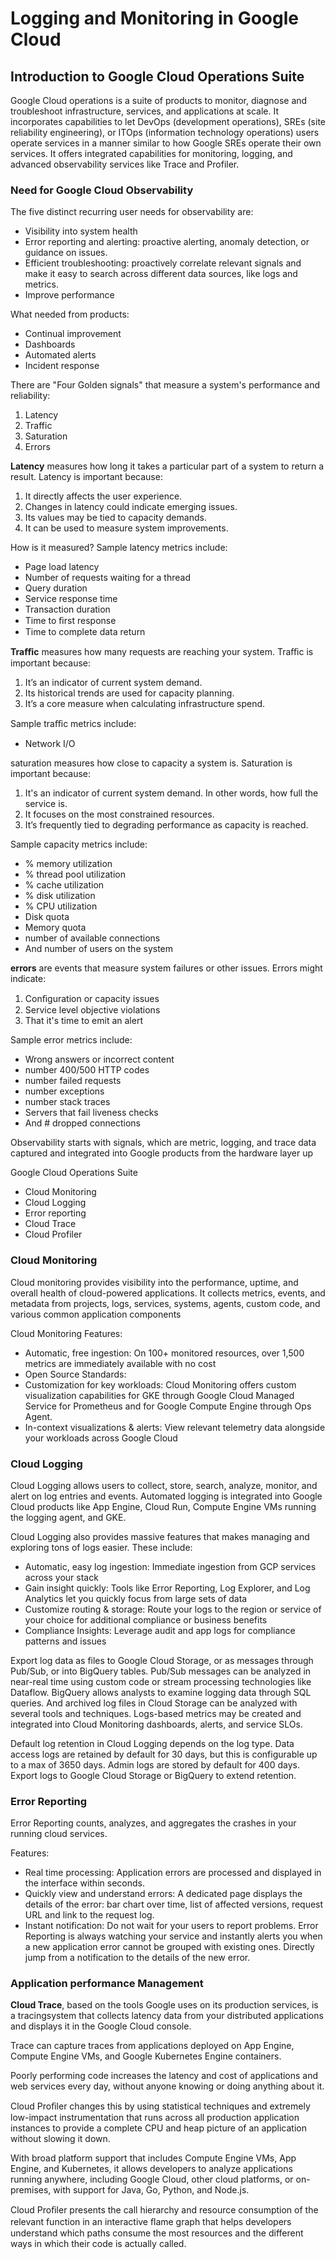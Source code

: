 # Logging and Monitoring in Google Cloud
## Introduction to Google Cloud Operations Suite
Google Cloud operations is a suite of products to monitor, diagnose and troubleshoot infrastructure, services, and applications at scale. It incorporates capabilities to let DevOps (development operations), SREs (site reliability engineering), or ITOps (information technology operations) users operate services in a manner similar to how Google SREs operate their own services. It offers integrated capabilities for monitoring, logging, and advanced observability services like Trace and Profiler.

### Need for Google Cloud Observability
The five distinct recurring user needs for observability are:
- Visibility into system health
- Error reporting and alerting: proactive alerting, anomaly detection, or guidance on issues.
- Efficient troubleshooting: proactively correlate relevant signals and make it easy to search across different data sources, like logs and metrics.
- Improve performance

What needed from products:
- Continual improvement
- Dashboards
- Automated alerts
- Incident response

There are "Four Golden signals" that measure a system's performance and reliability:
1. Latency
1. Traffic
1. Saturation
1. Errors

**Latency** measures how long it takes a particular part of a system to return a result. Latency is important because:
1. It directly affects the user experience.
2. Changes in latency could indicate emerging issues.
3. Its values may be tied to capacity demands.
4. It can be used to measure system improvements.

How is it measured? Sample latency metrics include:
- Page load latency
- Number of requests waiting for a thread
- Query duration
- Service response time
- Transaction duration
- Time to ﬁrst response
- Time to complete data return

**Traﬃc** measures how many requests are reaching your
system. Traﬃc is important because:
1. It’s an indicator of current system demand.
2. Its historical trends are used for capacity planning.
3. It’s a core measure when calculating infrastructure spend.

Sample traﬃc metrics include:
- Network I/O

saturation measures how close to capacity a system is. Saturation is important because:
1. It's an indicator of current system demand. In other words, how full the service is.
2. It focuses on the most constrained resources.
3. It’s frequently tied to degrading performance as capacity is reached.

Sample capacity metrics include:
- % memory utilization
- % thread pool utilization
- % cache utilization
- % disk utilization
- % CPU utilization
- Disk quota
- Memory quota
- number of available connections
- And number of users on the system

**errors** are events that measure system failures or other issues. Errors might indicate:
1. Conﬁguration or capacity issues
2. Service level objective violations
3. That it's time to emit an alert

Sample error metrics include:
- Wrong answers or incorrect content
- number 400/500 HTTP codes
- number failed requests
- number exceptions
- number stack traces
- Servers that fail liveness checks
- And # dropped connections

Observability starts with signals, which are metric, logging, and trace data captured and integrated into Google products from the hardware layer up

Google Cloud Operations Suite
- Cloud Monitoring
- Cloud Logging
- Error reporting
- Cloud Trace
- Cloud Profiler

### Cloud Monitoring
Cloud monitoring provides visibility into the performance, uptime, and overall health of cloud-powered applications. It collects metrics, events, and metadata from projects, logs, services, systems, agents, custom code, and various common application components

Cloud Monitoring Features:
- Automatic, free ingestion: On 100+ monitored resources, over 1,500 metrics are immediately available with no cost
- Open Source Standards: 
- Customization for key workloads: Cloud Monitoring offers custom visualization capabilities for GKE through Google Cloud Managed Service for Prometheus and for Google Compute Engine through Ops Agent.
- In-context visualizations & alerts: View relevant telemetry data alongside your
workloads across Google Cloud

### Cloud Logging
Cloud Logging allows users to collect, store, search, analyze, monitor, and
alert on log entries and events. Automated logging is integrated into Google Cloud
products like App Engine, Cloud Run, Compute Engine VMs running the logging agent,
and GKE.

Cloud Logging also provides massive features that makes managing and exploring
tons of logs easier. These include:
- Automatic, easy log ingestion: Immediate ingestion from GCP services
across your stack
- Gain insight quickly: Tools like Error Reporting, Log Explorer, and Log
Analytics let you quickly focus from large sets of data
- Customize routing & storage: Route your logs to the region or service of
your choice for additional compliance or business benefits
- Compliance Insights: Leverage audit and app logs for compliance patterns and issues

Export log data as files to Google Cloud Storage, or as messages through Pub/Sub, or into BigQuery tables. Pub/Sub messages can be analyzed in near-real time using custom code or stream processing technologies like Dataflow. BigQuery allows analysts to examine logging data through SQL queries. And archived log files in Cloud Storage can be analyzed with several tools and techniques. Logs-based metrics may be created and integrated into Cloud Monitoring dashboards, alerts, and service SLOs.

Default log retention in Cloud Logging depends on the log type. Data access logs are retained by default for 30 days, but this is configurable up to a max of 3650 days.
Admin logs are stored by default for 400 days. Export logs to Google Cloud Storage or BigQuery to extend retention.

### Error Reporting
Error Reporting counts, analyzes, and aggregates the crashes in your running cloud
services.

Features:
- Real time processing: Application errors are processed and displayed in the interface within seconds.
- Quickly view and understand errors: A dedicated page displays the details of the error: bar chart over time, list of affected versions, request URL and link to the request log.
- Instant notification: Do not wait for your users to report problems. Error Reporting is always watching your service and instantly alerts you when a new application error cannot be grouped with existing ones. Directly jump from a notification to the details of the new error.

### Application performance Management
**Cloud Trace**, based on the tools Google uses on its production services, is a tracingsystem that collects latency data from your distributed applications and displays it in the Google Cloud console.

Trace can capture traces from applications deployed on App Engine, Compute Engine VMs, and Google Kubernetes Engine containers.

Poorly performing code increases the latency and cost of applications and web
services every day, without anyone knowing or doing anything about it.

Cloud Proﬁler changes this by using statistical techniques and extremely low-impact
instrumentation that runs across all production application instances to provide a
complete CPU and heap picture of an application without slowing it down.

With broad platform support that includes Compute Engine VMs, App Engine, and Kubernetes, it allows developers to analyze applications running anywhere, including Google Cloud, other cloud platforms, or on-premises, with support for Java, Go, Python, and Node.js.

Cloud Proﬁler presents the call hierarchy and resource consumption of the relevant function in an interactive ﬂame graph that helps developers understand which paths consume the most resources and the different ways in which their code is actually called.